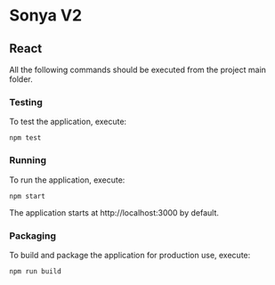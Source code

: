 # Sonya V2

## React

All the following commands should be executed from the project main folder.

### Testing

To test the application, execute:

    npm test

### Running

To run the application, execute:

    npm start

The application starts at http://localhost:3000 by default.

### Packaging

To build and package the application for production use, execute:

    npm run build
